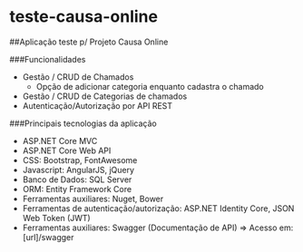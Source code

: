 # teste-causa-online

##Aplicação teste p/ Projeto Causa Online


###Funcionalidades
 - Gestão / CRUD de Chamados 
   - Opção de adicionar categoria enquanto cadastra o chamado
 - Gestão / CRUD de Categorias de chamados
 - Autenticação/Autorização por API REST
 

###Principais tecnologias da aplicação
 - ASP.NET Core MVC
 - ASP.NET Core Web API
 - CSS: Bootstrap, FontAwesome
 - Javascript: AngularJS, jQuery
 - Banco de Dados: SQL Server
 - ORM: Entity Framework Core
 - Ferramentas auxiliares: Nuget, Bower
 - Ferramentas de autenticação/autorização: ASP.NET Identity Core, JSON Web Token (JWT)
 - Ferramentas auxiliares: Swagger (Documentação de API) => Acesso em: [url]/swagger
 
 
 
